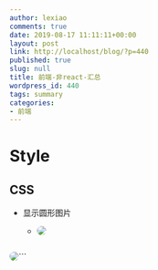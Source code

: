 ```yaml
---
author: lexiao
comments: true
date: 2019-08-17 11:11:11+00:00
layout: post
link: http://localhost/blog/?p=440
published: true
slug: null
title: 前端-非react-汇总
wordpress_id: 440
tags: summary
categories:
- 前端
---
```







# Style

## CSS

- 显示圆形图片
    - <img style="float:left; border-radius: 50%" src="https://images.pexels.com/photos/2749939/pexels-photo-2749939.jpeg" />
    
    ```html

 <img style="float:left; border-radius: 50%" src="https://i....jpeg" />
```

























